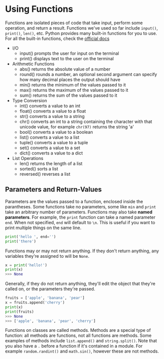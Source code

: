 
# Using Functions

Functions are isolated pieces of code that take input, perform some operation, and return a result. Functions we've used so far include `input()`, `print()`, `len()`, etc. Python provides many built-in functions for you to use. For all the built-in functions, check the [official docs](https://docs.python.org/3/library/functions.html)


- I/O
    - input() prompts the user for input on the terminal
    - print() displays text to the user on the terminal
- Arithmetic Functions
    - abs() returns the absolute value of a number
    - round() rounds a number, an optional second argument can specify how many decimal places the output should have
    - min() returns the minimum of the values passed to it
    - max() returns the maximum of the values passed to it
    - sum() returns the sum of the values passed to it
- Type Conversion
    - int() converts a value to an int
    - float() converts a value to a float
    - str() converts a value to a string
    - chr() converts an int to a string containing the character with that unicode value, for example `chr(97)` returns the string 'a'
    - bool() converts a value to a boolean
    - list() converts a value to a list
    - tuple() converts a value to a tuple
    - set() converts a value to a set
    - dict() converts a value to a dict
- List Operations
    - len() returns the length of a list
    - sorted() sorts a list
    - reversed() reverses a list

## Parameters and Return-Values

Parameters are the values passed to a function, enclosed inside the parantheses. Some functions take no parameters, some like `min` and `print` take an arbitrary number of parameters. Functions may also take **named parameters**. For example, the `print` function can take a named parameter `end`. When not specified, `end` will default to `\n`. This is useful if you want to print multiple things on the same line.

```python
print('hello ', end='')
print('there')
```

Functions may or may not return anything. If they don't return anything, any variables they're assigned to will be `None`.

```python
x = print('hello!')
print(x)
>>> None
```

Generally, if they do not return anything, they'll edit the object that they're called on, or the parameters they're passed.

```python
fruits = ['apple', 'banana', 'pear']
x = fruits.append('cherry')
print(x)
print(fruits)
>>> None
>>> ['apple', 'banana', 'pear', 'cherry']
```

Functions on classes are called methods. Methods are a special type of function: all methods are functions, not all functions are methods. Some examples of methods include `list.append()` and `string.split()`. Note that you also have a `.` before a function if it's contained in a module. For example `random.randint()` and `math.sin()`, however these are not methods.

